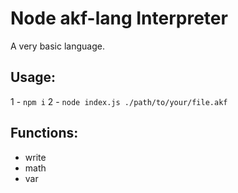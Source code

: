 # Node akf-lang Interpreter
A very basic language. 

## Usage:
1 - `npm i`
2 - `node index.js ./path/to/your/file.akf`

## Functions:
- write
- math
- var
